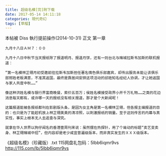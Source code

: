 ```yaml
---
title: 超级名模[完]附下载
date: 2017-05-14 14:11:18
categories: 現代奇幻
tags: [草榴]
---
```

本帖被 Diss 執行提前操作(2014-10-31)
正文 第一章

    九月十八日ＡＭ７：００

    九月十八日中秋节当天报纸除了报道明月、报道月饼，还有一则台北与赌城拉斯韦加斯的联机报道：

    “第一名模林芷翎月初受邀前往拉斯韦加斯担任著名情色俱乐部嘉宾，却传出服务未能让该俱乐部邢姓老板满意，不准其返国，最终是靠居间安排这项活动的邱姓知名经纪人协调，才让她返国与家人共度中秋……”

    像这种洪姓名模与银行界富商晚餐，索价五百万；侯姓名模接受政界小开千万礼物……之类的花边消息每天都有，或许哪一天的报纸没有相关报道，那才是个大新闻呢！

    这篇报道能被各报纸都刊在影剧版头条，是因为女主角是第一名模林芷翎，但各报主编报道的目的：也只是为了能趁机放上林芷翎美美的清凉照，以刺激报纸的销量。至于这则传言的内幕与真实性，事实上根本无人去追查与深究。

    就拿在华人世界以狗仔闻名的香港壹周刊来说：虽然摆在热探针，用了个耸动的标题“卖艺变卖身、林芷翎赌城中招”，但内容却是老少咸宜普遍级版本，而非真实发生的ＸＸＸ级版本。







《超级名模》（珍藏版）.txt
115网盘礼包码：5lbb6iqmr9vs
http://115.com/lb/5lbb6iqmr9vs